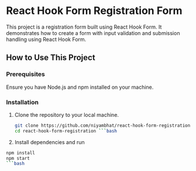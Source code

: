 # React Hook Form Registration Form

This project is a registration form built using React Hook Form. It demonstrates how to create a form with input validation and submission handling using React Hook Form.

## How to Use This Project

### Prerequisites

Ensure you have Node.js and npm installed on your machine.

### Installation

1. Clone the repository to your local machine.

   ```bash
   git clone https://github.com/niyambhat/react-hook-form-registration.git
   cd react-hook-form-registration ```bash
   
2. Install dependencies and run
  ```bash
npm install
npm start
```bash

